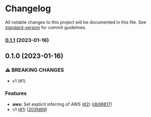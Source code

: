 # Changelog

All notable changes to this project will be documented in this file. See [standard-version](https://github.com/conventional-changelog/standard-version) for commit guidelines.

### [0.1.1](https://github.com/metcoder95/fastify-ip/compare/v0.1.0...v0.1.1) (2023-01-16)

## 0.1.0 (2023-01-16)


### ⚠ BREAKING CHANGES

* v1 (#1)

### Features

* **aws:** Set explicit inferring of AWS ([#2](https://github.com/metcoder95/fastify-ip/issues/2)) ([db98817](https://github.com/metcoder95/fastify-ip/commit/db98817f178d202be2baee62fde8218da738d6a7))
* v1 ([#1](https://github.com/metcoder95/fastify-ip/issues/1)) ([203fd89](https://github.com/metcoder95/fastify-ip/commit/203fd89240e0a2fbcffc0bde7269aa03d1f00923))
